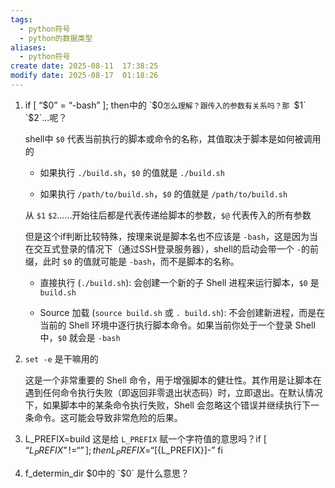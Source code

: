 ```yaml
---
tags:
  - python符号
  - python的数据类型
aliases:
  - python符号
create date: 2025-08-11  17:38:25
modify date: 2025-08-17  01:18:26
---
```

1. if [ “$0” = “-bash” ]; then中的 `$0`怎么理解？跟传入的参数有关系吗？那 `$1` `$2`…呢？
    
    shell中 `$0` 代表当前执行的脚本或命令的名称，其值取决于脚本是如何被调用的
    
    - 如果执行 `./build.sh`，`$0` 的值就是 `./build.sh`
        
    - 如果执行 `/path/to/build.sh`，`$0` 的值就是 `/path/to/build.sh`
        
    
    从 `$1` `$2`……开始往后都是代表传递给脚本的参数，`$@` 代表传入的所有参数
    
    但是这个if判断比较特殊，按理来说是脚本名也不应该是 `-bash`，这是因为当在交互式登录的情况下（通过SSH登录服务器），shell的启动会带一个 `-`的前缀，此时 `$0` 的值就可能是 `-bash`，而不是脚本的名称。
    
    - 直接执行 (`./build.sh`): 会创建一个新的子 Shell 进程来运行脚本，`$0` 是 `build.sh`
        
    - Source 加载 (`source build.sh` 或 `. build.sh`): 不会创建新进程，而是在当前的 Shell 环境中逐行执行脚本命令。如果当前你处于一个登录 Shell 中，`$0` 就会是 `-bash`
        
2. `set -e` 是干嘛用的
    
    这是一个非常重要的 Shell 命令，用于增强脚本的健壮性。其作用是让脚本在遇到任何命令执行失败（即返回非零退出状态码）时，立即退出。在默认情况下，如果脚本中的某条命令执行失败，Shell 会忽略这个错误并继续执行下一条命令。这可能会导致非常危险的后果。
    
3. L_PREFIX=build 这是给 `L_PREFIX` 赋一个字符值的意思吗？if [ “${L_PREFIX}” != “” ];then L_PREFIX=“[${L_PREFIX}]-” fi
    
4. f_determin_dir $0中的 `$0` 是什么意思？